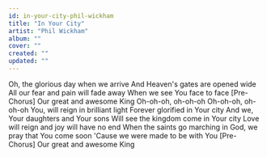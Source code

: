 ```yaml
---
id: in-your-city-phil-wickham
title: "In Your City"
artist: "Phil Wickham"
album: ""
cover: ""
created: ""
updated: ""
---
```


Oh, the glorious day when we arrive
And Heaven's gates are opened wide
All our fear and pain will fade away
When we see You face to face
[Pre-Chorus]
Our great and awesome King
Oh-oh-oh, oh-oh-oh
Oh-oh-oh, oh-oh-oh
You, will reign in brilliant light
Forever glorified in Your city
And we, Your daughters and Your sons
Will see the kingdom come in Your city
Love will reign and joy will have no end
When the saints go marching in
God, we pray that You come soon
'Cause we were made to be with You
[Pre-Chorus]
Our great and awesome King